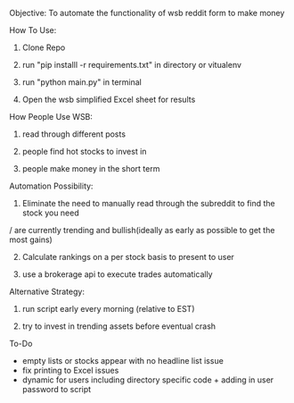 Objective: To automate the functionality of wsb reddit form to make money

How To Use:

1. Clone Repo 

2. run "pip installl -r requirements.txt" in directory or vitualenv

3. run "python main.py" in terminal 

4. Open the wsb simplified Excel sheet for results



How People Use WSB:

1. read through different posts

2. people find hot stocks to invest in 

3. people make money in the short term


Automation Possibility:

1. Eliminate the need to manually read through the subreddit to find the stock you need

/ are currently trending and bullish(ideally as early as possible to get the most gains)

2. Calculate rankings on a per stock basis to present to user

3. use a brokerage api to execute trades automatically


Alternative Strategy:

1. run script early every morning (relative to EST)

2. try to invest in trending assets before eventual crash 


To-Do
- empty lists or stocks appear with no headline list issue
- fix printing to Excel issues
- dynamic for users including directory specific code + adding in user password to script
 









